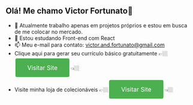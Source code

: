 ## Olá! Me chamo Victor Fortunato👋

- 🔭 Atualmente trabalho apenas em projetos próprios e estou em busca de me colocar no mercado.
- 🌱 Estou estudando Front-end com React
- 📫 Meu e-mail para contato: victor.and.fortunato@gmail.com
- Clique aqui para gerar seu currículo básico gratuitamente 👉🏼<a href="https://victorfort.github.io/GeraCurriculo/" style="background-color: #4CAF50; border: none; color: white; padding: 15px 32px; text-align: center; text-decoration: none; display: inline-block; font-size: 16px; margin: 4px 2px; cursor: pointer; border-radius: 4px;">Visitar Site</a>👈🏼
- Visite minha loja de colecionáveis 👉🏼<a href="https://victorfort.github.io/Colecione/" style="background-color: #4CAF50; border: none; color: white; padding: 15px 32px; text-align: center; text-decoration: none; display: inline-block; font-size: 16px; margin: 4px 2px; cursor: pointer; border-radius: 4px;">Visitar Site</a>👈🏼
